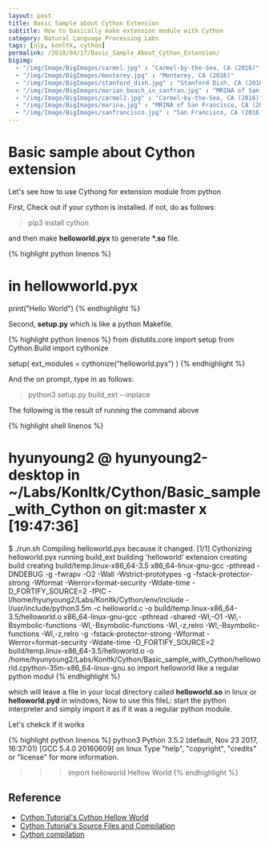 ```yaml
---
layout: post
title: Basic Sample about Cython Extension
subtitle: How to basically make extension module with Cython 
category: Natural Language Processing Labs
tags: [nlp, konltk, cython]
permalink: /2018/04/17/Basic_Sample_About_Cython_Extension/
bigimg: 
  - "/img/Image/BigImages/carmel.jpg" : "Carmel-by-the-Sea, CA (2016)"
  - "/img/Image/BigImages/monterey.jpg" : "Monterey, CA (2016)"
  - "/img/Image/BigImages/stanford_dish.jpg" : "Stanford Dish, CA (2016)"
  - "/img/Image/BigImages/marian_beach_in_sanfran.jpg" : "MRINA of San Francisco, CA (2016)"
  - "/img/Image/BigImages/carmel2.jpg" : "Carmel-by-the-Sea, CA (2016)"
  - "/img/Image/BigImages/marina.jpg" : "MRINA of San Francisco, CA (2016)"
  - "/img/Image/BigImages/sanfrancisco.jpg" : "San Francisco, CA (2016)"
---
```


# Basic sample about Cython extension 

Let's see how to use Cythong for extension module from python 

First, Check out if your cython is installed. if not, do as follows:

> pip3 install cython

and then make **helloworld.pyx** to generate **\*.so** file. 

{% highlight python linenos %}
# in hellowworld.pyx

print("Hello World")
{% endhighlight %}

Second, **setup.py** which is like a python Makefile. 

{% highlight python linenos %}
from distutils.core import setup
from Cython.Build import cythonize

setup(
    ext_modules = cythonize("helloworld.pyx")
)
{% endhighlight %}

And the on prompt, type in as follows:

> python3 setup.py build_ext --inplace 

The following is the result of running the command above 

{% highlight shell linenos %}
# hyunyoung2 @ hyunyoung2-desktop in ~/Labs/Konltk/Cython/Basic_sample_with_Cython on git:master x [19:47:36] 
$ ./run.sh 
Compiling helloworld.pyx because it changed.
[1/1] Cythonizing helloworld.pyx
running build_ext
building 'helloworld' extension
creating build
creating build/temp.linux-x86_64-3.5
x86_64-linux-gnu-gcc -pthread -DNDEBUG -g -fwrapv -O2 -Wall -Wstrict-prototypes -g -fstack-protector-strong -Wformat -Werror=format-security -Wdate-time -D_FORTIFY_SOURCE=2 -fPIC -I/home/hyunyoung2/Labs/Konltk/Cython/env/include -I/usr/include/python3.5m -c helloworld.c -o build/temp.linux-x86_64-3.5/helloworld.o
x86_64-linux-gnu-gcc -pthread -shared -Wl,-O1 -Wl,-Bsymbolic-functions -Wl,-Bsymbolic-functions -Wl,-z,relro -Wl,-Bsymbolic-functions -Wl,-z,relro -g -fstack-protector-strong -Wformat -Werror=format-security -Wdate-time -D_FORTIFY_SOURCE=2 build/temp.linux-x86_64-3.5/helloworld.o -o /home/hyunyoung2/Labs/Konltk/Cython/Basic_sample_with_Cython/helloworld.cpython-35m-x86_64-linux-gnu.so
import helloworld like a regular python modul
{% endhighlight %}

which will leave a file in your local directory called **helloworld.so** in linux or **helloworld.pyd** in windows, Now to use this fileL: start the python interpreter and simply import it as if it was a regular python module.

Let's chekck if it works 

{% highlight python linenos %}
 python3
Python 3.5.2 (default, Nov 23 2017, 16:37:01) 
[GCC 5.4.0 20160609] on linux
Type "help", "copyright", "credits" or "license" for more information.
>>> import helloworld
Hellow World
{% endhighlight %}

## Reference 

 - [Cython Tutorial's Cython Hellow World](http://cython.readthedocs.io/en/latest/src/tutorial/cython_tutorial.html#cython-hello-world)
 - [Cython Tutorial's Source Files and Compilation](http://cython.readthedocs.io/en/latest/src/userguide/source_files_and_compilation.html#compilation)
 - [Cython compilation](http://cython.readthedocs.io/en/latest/src/reference/compilation.html)
